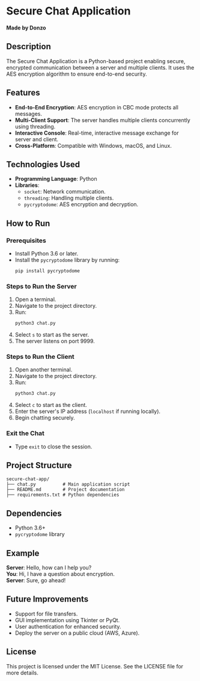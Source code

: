 # Secure Chat Application

**Made by Donzo**

## Description
The Secure Chat Application is a Python-based project enabling secure, encrypted communication between a server and multiple clients. It uses the AES encryption algorithm to ensure end-to-end security.

## Features
- **End-to-End Encryption**: AES encryption in CBC mode protects all messages.
- **Multi-Client Support**: The server handles multiple clients concurrently using threading.
- **Interactive Console**: Real-time, interactive message exchange for server and client.
- **Cross-Platform**: Compatible with Windows, macOS, and Linux.

## Technologies Used
- **Programming Language**: Python
- **Libraries**:
  - `socket`: Network communication.
  - `threading`: Handling multiple clients.
  - `pycryptodome`: AES encryption and decryption.

## How to Run
### Prerequisites
- Install Python 3.6 or later.
- Install the `pycryptodome` library by running:
  ```bash
  pip install pycryptodome
  ```

### Steps to Run the Server
1. Open a terminal.
2. Navigate to the project directory.
3. Run:
   ```bash
   python3 chat.py
   ```
4. Select `s` to start as the server.
5. The server listens on port 9999.

### Steps to Run the Client
1. Open another terminal.
2. Navigate to the project directory.
3. Run:
   ```bash
   python3 chat.py
   ```
4. Select `c` to start as the client.
5. Enter the server's IP address (`localhost` if running locally).
6. Begin chatting securely.

### Exit the Chat
- Type `exit` to close the session.

## Project Structure
```
secure-chat-app/
├── chat.py          # Main application script
├── README.md        # Project documentation
├── requirements.txt # Python dependencies
```

## Dependencies
- Python 3.6+
- `pycryptodome` library

## Example
**Server**: Hello, how can I help you?  
**You**: Hi, I have a question about encryption.  
**Server**: Sure, go ahead!  

## Future Improvements
- Support for file transfers.
- GUI implementation using Tkinter or PyQt.
- User authentication for enhanced security.
- Deploy the server on a public cloud (AWS, Azure).

## License
This project is licensed under the MIT License. See the LICENSE file for more details.

